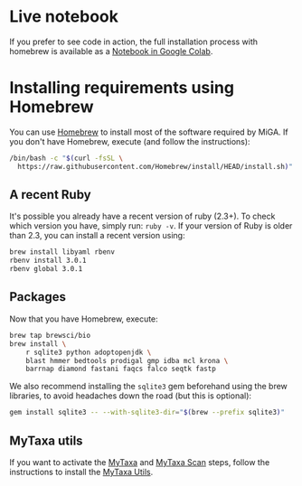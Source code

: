 # Live notebook

If you prefer to see code in action, the full installation process
with homebrew is available as a
[Notebook in Google Colab](https://colab.research.google.com/drive/1DhEMlcFwGgzW6q_fGEHLsihRSTK6ZRXD).

# Installing requirements using Homebrew

You can use [Homebrew](https://brew.sh/) to install most of the software
required by MiGA.
If you don't have Homebrew, execute (and follow the instructions):

```bash
/bin/bash -c "$(curl -fsSL \
  https://raw.githubusercontent.com/Homebrew/install/HEAD/install.sh)"
```

## A recent Ruby

It's possible you already have a recent version of ruby (2.3+).
To check which version you have, simply run: `ruby -v`.
If your version of Ruby is older than 2.3, you can install a recent
version using:

```bash
brew install libyaml rbenv
rbenv install 3.0.1
rbenv global 3.0.1
```

## Packages

Now that you have Homebrew, execute:

```bash
brew tap brewsci/bio
brew install \
    r sqlite3 python adoptopenjdk \
    blast hmmer bedtools prodigal gmp idba mcl krona \
    barrnap diamond fastani faqcs falco seqtk fastp
```

We also recommend installing the `sqlite3` gem beforehand using the brew
libraries, to avoid headaches down the road (but this is optional):

```bash
gem install sqlite3 -- --with-sqlite3-dir="$(brew --prefix sqlite3)"
```

## MyTaxa utils

If you want to activate the [MyTaxa](../part5/workflow.md#mytaxa) and
[MyTaxa Scan](../part5/workflow.md#mytaxa-scan) steps, follow the instructions
to install the [MyTaxa Utils](mytaxa.md).

